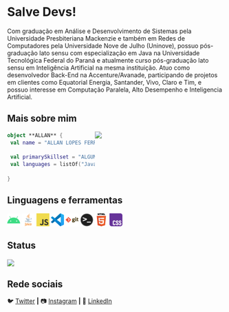 # Salve Devs!

Com graduação em Análise e Desenvolvimento de Sistemas pela Universidade Presbiteriana Mackenzie e também em Redes de Computadores pela Universidade Nove de Julho (Uninove), possuo pós-graduação lato sensu com especialização em Java na Universidade Tecnológica Federal do Paraná e atualmente curso pós-graduação lato sensu em Inteligência Artificial na mesma instituição. Atuo como desenvolvedor Back-End na Accenture/Avanade, participando de projetos em clientes como Equatorial Energia, Santander, Vivo, Claro e Tim, e possuo interesse em Computação Paralela, Alto Desempenho e Inteligencia Artificial.

## Mais sobre mim

<img align="right" width="300" src="https://i2.wp.com/allhtaccess.info/wp-content/uploads/2018/03/programming.gif?fit=1281%2C716&ssl=1" />

```kotlin
object **ALLAN** {
 val name = "ALLAN LOPES FERRREIRA"

 val primarySkillset = "ALGUMAS HABILIDADES"
 val languages = listOf("Java", "C#", "Angular", "Linux")

}
```

## Linguagens e ferramentas

<code><img height="30" src="https://raw.githubusercontent.com/github/explore/80688e429a7d4ef2fca1e82350fe8e3517d3494d/topics/android/android.png"></code>
<code><img height="30" src="https://raw.githubusercontent.com/github/explore/80688e429a7d4ef2fca1e82350fe8e3517d3494d/topics/java/java.png"></code>
<code><img height="30" src="https://raw.githubusercontent.com/github/explore/80688e429a7d4ef2fca1e82350fe8e3517d3494d/topics/javascript/javascript.png"></code>
<code><img height="30" src="https://raw.githubusercontent.com/github/explore/80688e429a7d4ef2fca1e82350fe8e3517d3494d/topics/visual-studio-code/visual-studio-code.png"></code>
<code><img height="30" src="https://raw.githubusercontent.com/github/explore/80688e429a7d4ef2fca1e82350fe8e3517d3494d/topics/git/git.png"></code>
<code><img height="30" src="https://raw.githubusercontent.com/github/explore/80688e429a7d4ef2fca1e82350fe8e3517d3494d/topics/terminal/terminal.png"></code>
<code><img height="30" src="https://raw.githubusercontent.com/github/explore/80688e429a7d4ef2fca1e82350fe8e3517d3494d/topics/html/html.png"></code>
<code><img height="30" src="https://raw.githubusercontent.com/github/explore/80688e429a7d4ef2fca1e82350fe8e3517d3494d/topics/css/css.png"></code>

## Status

<a href="https://github.com/Gurupreet">
  <img align="center" src="https://github-readme-stats.vercel.app/api/top-langs/?username=vanessaswerts&theme=dracula&hide_langs_below=1" />
</a>

[twitter]: https://twitter.com/allanlinux
[instagram]: https://www.instagram.com/allanlinux/
[linkedin]: https://www.linkedin.com/in/AllanLinux/

<br>

## Rede sociais

🐦 [Twitter][twitter] **|**
📷 [Instagram][instagram] **|**
👔 [LinkedIn][linkedin]
